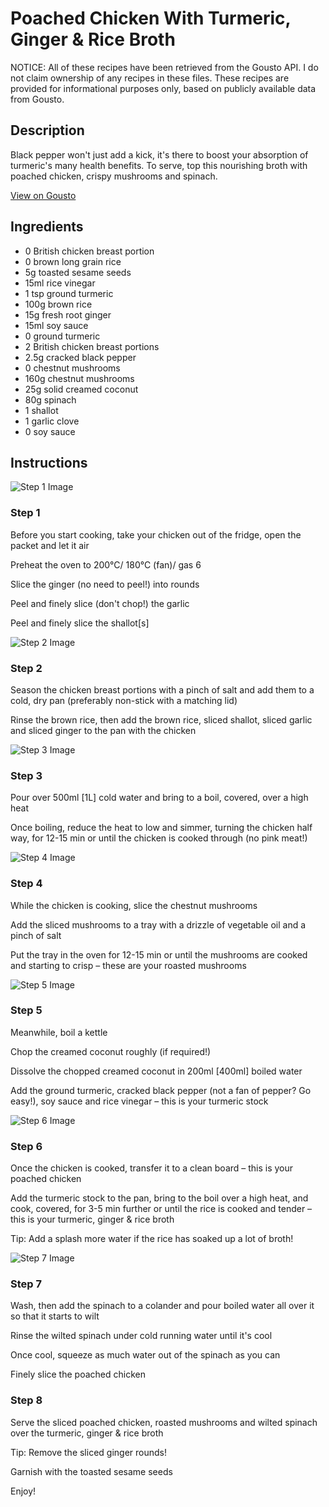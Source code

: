 # Poached Chicken With Turmeric, Ginger & Rice Broth

NOTICE: All of these recipes have been retrieved from the Gousto API. I do not claim ownership of any recipes in these files. These recipes are provided for informational purposes only, based on publicly available data from Gousto.

## Description

Black pepper won't just add a kick, it's there to boost your absorption of turmeric's many health benefits. To serve, top this nourishing broth with poached chicken, crispy mushrooms and spinach.

[View on Gousto](https://www.gousto.co.uk/recipes/cookbook/poached-chicken-in-turmeric-ginger-broth)

## Ingredients

- 0 British chicken breast portion
- 0 brown long grain rice
- 5g toasted sesame seeds
- 15ml rice vinegar	
- 1 tsp ground turmeric
- 100g brown rice
- 15g fresh root ginger
- 15ml soy sauce
- 0 ground turmeric
- 2 British chicken breast portions
- 2.5g cracked black pepper
- 0 chestnut mushrooms
- 160g chestnut mushrooms
- 25g solid creamed coconut
- 80g spinach
- 1 shallot
- 1 garlic clove
- 0 soy sauce

## Instructions

![Step 1 Image](https://production-media.gousto.co.uk/cms/recipe-step-image/Step-1-1599494090794-x200.jpg)

### Step 1

Before you start cooking, take your chicken out of the fridge, open the packet and let it air

Preheat the oven to 200°C/ 180°C (fan)/ gas 6

Slice the ginger (no need to peel!) into rounds

Peel and finely slice (don't chop!) the garlic

Peel and finely slice the shallot<span class="text-danger">[s]</span>

![Step 2 Image](https://production-media.gousto.co.uk/cms/recipe-step-image/Step-2-1599494101594-x200.jpg)

### Step 2

Season the chicken breast portions with a pinch of salt and add them to a cold, dry pan (preferably non-stick with a matching lid)

Rinse the brown rice, then add the brown rice, sliced shallot, sliced garlic and sliced ginger to the pan with the chicken

![Step 3 Image](https://production-media.gousto.co.uk/cms/recipe-step-image/Step-3-1599494117054-x200.jpg)

### Step 3

Pour over 500ml <span class="text-danger">[1L]</span> cold water and bring to a boil, covered, over a high heat

Once boiling, reduce the heat to low and simmer, turning the chicken half way, for 12-15 min or until the chicken is cooked through (no pink meat!)

![Step 4 Image](https://production-media.gousto.co.uk/cms/recipe-step-image/Step-4-1599494127309-x200.jpg)

### Step 4

While the chicken is cooking, slice the chestnut mushrooms

Add the sliced mushrooms to a tray with a drizzle of vegetable oil and a pinch of salt

Put the tray in the oven for 12-15 min or until the mushrooms are cooked and starting to crisp – these are your roasted mushrooms

![Step 5 Image](https://production-media.gousto.co.uk/cms/recipe-step-image/Step-5-1599494137927-x200.jpg)

### Step 5

Meanwhile, boil a kettle

Chop the creamed coconut roughly (if required!)

Dissolve the chopped creamed coconut in 200ml<span class="text-danger"> [400ml] </span>boiled water

Add the ground turmeric, cracked black pepper (not a fan of pepper? Go easy!), soy sauce and rice vinegar – this is your turmeric stock

![Step 6 Image](https://production-media.gousto.co.uk/cms/recipe-step-image/Step-6-1599494150598-x200.jpg)

### Step 6

Once the chicken is cooked, transfer it to a clean board – this is your poached chicken

Add the turmeric stock to the pan, bring to the boil over a high heat, and cook, covered, for 3-5 min further or until the rice is cooked and tender – this is your turmeric, ginger & rice broth

Tip: Add a splash more water if the rice has soaked up a lot of broth!

![Step 7 Image](https://production-media.gousto.co.uk/cms/recipe-step-image/Step-7-1646222161846-x200.jpg)

### Step 7

Wash, then add the spinach to a colander and pour boiled water all over it so that it starts to wilt

Rinse the wilted spinach under cold running water until it's cool

Once cool, squeeze as much water out of the spinach as you can

Finely slice the poached chicken

### Step 8

Serve the sliced poached chicken, roasted mushrooms and wilted spinach over the turmeric, ginger & rice broth

Tip: Remove the sliced ginger rounds!

Garnish with the toasted sesame seeds

Enjoy!


